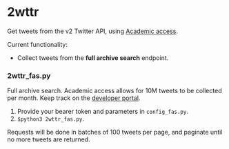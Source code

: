 # 2wttr
Get tweets from the v2 Twitter API, using [Academic access](https://developer.twitter.com/en/solutions/academic-research).

Current functionality:

- Collect tweets from the **full archive search** endpoint.

### 2wttr_fas.py

Full archive search. Academic access allows for 10M tweets to be collected per month. Keep track on the [developer portal](https://developer.twitter.com/en/portal/dashboard).

1. Provide your bearer token and parameters in `config_fas.py`.
2. `$python3 2wttr_fas.py`.

Requests will be done in batches of 100 tweets per page, and paginate until no more tweets are returned.
